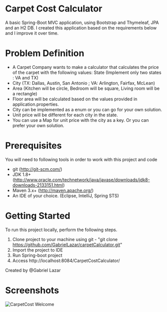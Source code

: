 # Carpet Cost Calculator

A basic Spring-Boot MVC application, using Bootstrap and Thymeleaf, JPA and an H2 DB.
I created this application based on the requirements below 
and I improve it over time.   

# Problem Definition
* A Carpet Company wants to make a calculator that calculates the price of the carpet with the following values:
State (Implement only two states : VA and TX)
* City (TX: Dallas, Austin, San Antonio ; VA: Arlington, Fairfax, McLean)
* Area (Kitchen will be circle, Bedroom will be square, Living room will be a rectangle)
* Floor area will be calculated based on the values provided in application.properties.
* City can be implemented as a enum or you can go for your own solution.
* Unit price will be different for each city in the state. 
* You can use a Map for unit price with the city as a key. Or you can prefer your own solution.

# Prerequisites
You will need to following tools in order to work with this project and code

* git (http://git-scm.com/)
* JDK 1.8+ (http://www.oracle.com/technetwork/java/javase/downloads/jdk8-downloads-2133151.html)
* Maven 3.x+ (http://maven.apache.org/)
* An IDE of your choice. (Eclipse, IntelliJ, Spring STS)

# Getting Started
To run this project locally, perform the following steps.
1. Clone project to your machine using git - "git clone https://github.com/GabrielLazar/carpetCalculator.git" 
2. Import the project to IDE
3. Run Spring-boot project
4. Access http://localhost:8084/CarpetCostCalculator/

Created by @Gabriel Lazar

# Screenshots
![CarpetCost Welcome](https://user-images.githubusercontent.com/72663607/111928098-b1e5b380-8a80-11eb-8fa4-b6a25770a142.PNG)

